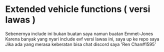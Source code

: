 # Extended vehicle functions ( versi lawas )
Sebenernya include ini bukan buatan saya namun buatan Emmet-Jones
Karena banyak yang nyari include evf versi lawas ini, saya up ke repo saya
Jika ada yang merasa keberatan bisa chat discord saya 'Ren Chan#1595'
